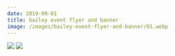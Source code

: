 ```yaml
---
date: 2019-09-01
title: bailey event flyer and banner
image: /images/bailey-event-flyer-and-banner/01.webp
---
```


![](/images/bailey-event-flyer-and-banner/01.webp)
![](/images/bailey-event-flyer-and-banner/02.webp)
